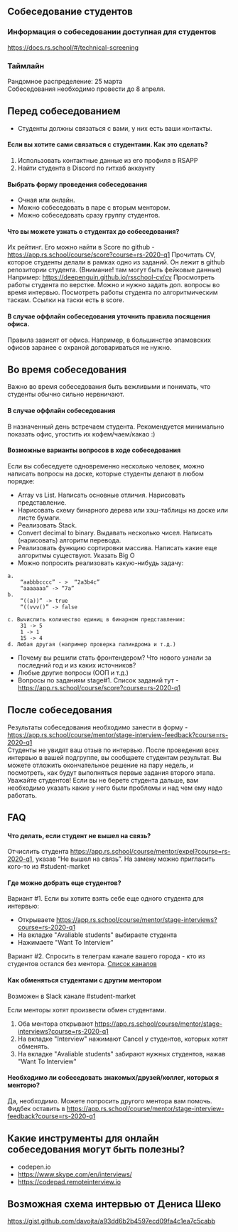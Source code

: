 ## Собеседование студентов 

### Информация о собеседовании доступная для студентов 
https://docs.rs.school/#/technical-screening

### Таймлайн
Рандомное распределение: 25 марта  
Собеседования необходимо провести до 8 апреля.

## Перед собеседованием
- Студенты должны связаться с вами, у них есть ваши контакты.

#### Если вы хотите сами связаться с студентами. Как это сделать? 
1. Использовать контактные данные из его профиля в RSAPP
2. Найти студента в Discord по гитхаб аккаунту

#### Выбрать форму проведения собеседования
- Очная или онлайн. 
- Можно собеседовать в паре c вторым ментором. 
- Можно собеседовать сразу группу студентов. 

#### Что вы можете узнать о студентах до собеседования?
Их рейтинг. Его можно найти в Score по github - https://app.rs.school/course/score?course=rs-2020-q1
Прочитать CV, которое студенты делали в рамках одно из заданий. Он лежит в github репозитории студента. (Внимание! там могут быть фейковые данные) 
Например: https://deepenguin.github.io/rsschool-cv/cv
Просмотреть работы студента по верстке. Можно и нужно задать доп. вопросы во время интервью. 
Посмотреть работы студента по алгоритмическим таскам. Ссылки на таски есть в score.

#### В случае оффлайн собеседования уточнить правила посящения офиса.
Правила зависят от офиса. Например, в большинстве эпамовских офисов заранее с охраной договариваться не нужно.

## Во время собеседования
Важно во время собеседования быть вежливыми и понимать, что студенты обычно сильно нервничают. 

#### В случае оффлайн собеседования
В назначенный день встречаем студента. Рекомендуется минимально показать офис, угостить их кофем/чаем/какао :) 

#### Возможные варианты вопросов в ходе собеседования
Если вы собеседуете одновременно несколько человек, можно написать вопросы на доске, которые студенты делают в любом порядке:
- Array vs List. Написать основные отличия. Нарисовать представление. 
- Нарисовать схему бинарного дерева или хэш-таблицы на доске или листе бумаги.
- Реализовать Stack.
- Convert decimal to binary. Выдавать несколько чисел. Написать (нарисовать) алгоритм перевода.
- Реализовать функцию сортировки массива. Написать какие еще алгоритмы существуют.  Указать Big O
- Можно попросить реализовать какую-нибудь задачу: 
```
a.
	“aabbbcccc” - >  “2a3b4c”
	“aaaaaaa” -> “7a”
b. 
	“((a))” -> true
	“((vvv()” -> false

c. Вычислить количество единиц в бинарном представлении:
	31 -> 5
	1 -> 1
	15 -> 4
d. Любая другая (например проверка палиндрома и т.д.)
```
- Почему вы решили стать фронтендером? Что нового узнали за последний год и из каких источников?
- Любые другие вопросы (ООП и т.д.)
- Вопросы по заданиям stage#1. Список заданий тут - https://app.rs.school/course/score?course=rs-2020-q1

## После собеседования
Результаты собеседования необходимо занести в форму - https://app.rs.school/course/mentor/stage-interview-feedback?course=rs-2020-q1  
Студенты не увидят ваш отзыв по интервью. После проведения всех интервью в вашей подгруппе, вы сообщаете студентам результат. Вы можете отложить окончательное решение на пару недель, и посмотреть, как будут выполняться первые задания второго этапа.   
Уважайте студентов! Если вы не берете студента дальше, вам необходимо указать какие у него были проблемы и над чем ему надо работать.

## FAQ
#### Что делать, если студент не вышел на связь?
Отчислить студента https://app.rs.school/course/mentor/expel?course=rs-2020-q1, указав “Не вышел на связь”. 
На замену можно пригласить кого-то из #student-market

#### Где можно добрать еще студентов?
Вариант #1. Если вы хотите взять себе еще одного студента для интервью:
- Открываете https://app.rs.school/course/mentor/stage-interviews?course=rs-2020-q1
- На вкладке "Avaliable students" выбираете студента
- Нажимаете "Want To Interview"

Вариант #2. Cпросить в телеграм канале вашего города - кто из студентов остался без ментора. [Список каналов](https://docs.rs.school/#/rs-school-chats?id=telegram) 

#### Как обменяться студентами с другим ментором
Возможен в Slack канале #student-market 

Если менторы хотят произвести обмен студентами. 
1) Оба ментора открывают https://app.rs.school/course/mentor/stage-interviews?course=rs-2020-q1
2) На вкладке "Interview" нажимают Cancel у студентов, которых хотят обменять.
3) На вкладке "Avaliable students" забирают нужных студентов, нажав "Want To Interview"

#### Необходимо ли собеседовать знакомых/друзей/коллег, которых я менторю?
Да, необходимо. Можете попросить другого ментора вам помочь.
Фидбек оставить в https://app.rs.school/course/mentor/stage-interview-feedback?course=rs-2020-q1

## Какие инструменты для онлайн собеседования могут быть полезны?
- codepen.io
- https://www.skype.com/en/interviews/
- https://codepad.remoteinterview.io

## Возможная схема интервью от Дениса Шеко
https://gist.github.com/davojta/a93dd6b2b4597ecd09fa4c1ea7c5cabb 









